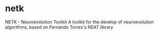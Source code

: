 # netk
NETK - Neuroevolution Toolkit
A toolkit for the develop of neuroevolution algorithms, based on Fernando Torres's NEAT library
